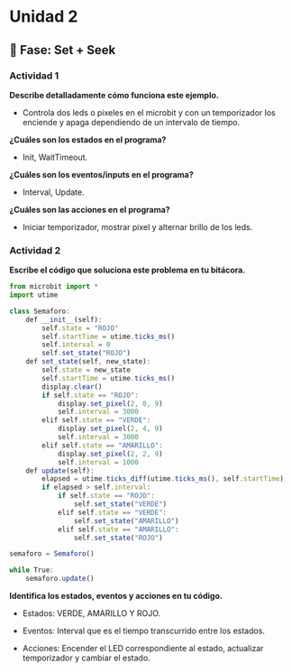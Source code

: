 # Unidad 2

## 🔎 Fase: Set + Seek

### Actividad 1

**Describe detalladamente cómo funciona este ejemplo.**

* Controla dos leds o pixeles en el microbit y con un temporizador los enciende y apaga dependiendo de un intervalo de tiempo.

**¿Cuáles son los estados en el programa?**

* Init, WaitTimeout.

**¿Cuáles son los eventos/inputs en el programa?**

* Interval, Update.

**¿Cuáles son las acciones en el programa?**

* Iniciar temporizador, mostrar pixel y alternar brillo de los leds.

### Actividad 2

**Escribe el código que soluciona este problema en tu bitácora.**

``` js
from microbit import *
import utime

class Semaforo:
    def __init__(self):
        self.state = "ROJO"
        self.startTime = utime.ticks_ms()
        self.interval = 0
        self.set_state("ROJO")
    def set_state(self, new_state):
        self.state = new_state
        self.startTime = utime.ticks_ms()
        display.clear()
        if self.state == "ROJO":
            display.set_pixel(2, 0, 9)
            self.interval = 3000
        elif self.state == "VERDE":
            display.set_pixel(2, 4, 9)
            self.interval = 3000
        elif self.state == "AMARILLO":
            display.set_pixel(2, 2, 9)
            self.interval = 1000
    def update(self):
        elapsed = utime.ticks_diff(utime.ticks_ms(), self.startTime)
        if elapsed > self.interval:
            if self.state == "ROJO":
                self.set_state("VERDE")
            elif self.state == "VERDE":
                self.set_state("AMARILLO")
            elif self.state == "AMARILLO":
                self.set_state("ROJO")

semaforo = Semaforo()

while True:
    semaforo.update()
```

**Identifica los estados, eventos y acciones en tu código.**

* Estados: VERDE, AMARILLO Y ROJO.

* Eventos: Interval que es el tiempo transcurrido entre los estados.

* Acciones:  Encender el LED correspondiente al estado, actualizar temporizador y cambiar el estado.
